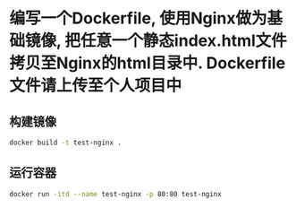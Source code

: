 # 编写一个Dockerfile, 使用Nginx做为基础镜像, 把任意一个静态index.html文件拷贝至Nginx的html目录中. Dockerfile文件请上传至个人项目中

## 构建镜像

```bash
docker build -t test-nginx .
```

## 运行容器

```bash
docker run -itd --name test-nginx -p 80:80 test-nginx
```
